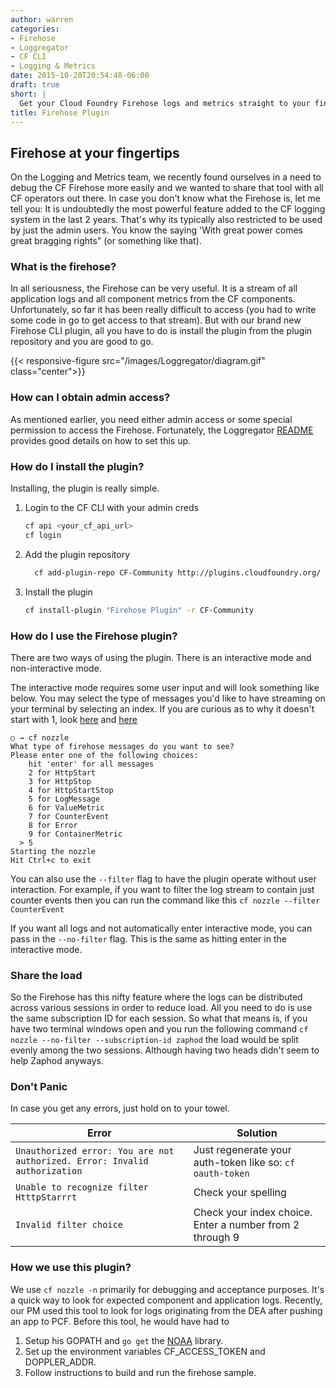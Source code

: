 ```yaml
---
author: warren
categories:
- Firehose
- Loggregator
- CF CLI
- Logging & Metrics
date: 2015-10-20T20:54:48-06:00
draft: true
short: |
  Get your Cloud Foundry Firehose logs and metrics straight to your fingertips.
title: Firehose Plugin
---
```


## Firehose at your fingertips
On the Logging and Metrics team, we recently found ourselves in a need to debug the CF Firehose more easily and we wanted to share that tool with all CF operators out there. In case you don't know what the Firehose is, let me tell you: It is undoubtedly the most powerful feature added to the CF logging system in the last 2 years. That's why its typically also restricted to be used by just the admin users. You know the saying 'With great power comes great bragging rights" (or something like that).

### What is the firehose?
In all seriousness, the Firehose can be very useful. It is a stream of all application logs and all component metrics from the CF components. Unfortunately, so far it has been really difficult to access (you had to write some code in go to get access to that stream). But with our brand new Firehose CLI plugin, all you have to do is install the plugin from the plugin repository and you are good to go.

{{< responsive-figure src="/images/Loggregator/diagram.gif" class="center">}}

### How can I obtain admin access?
As mentioned earlier, you need either admin access or some special permission to access the Firehose. Fortunately, the Loggregator [README](https://github.com/cloudfoundry/loggregator/#configuring-the-firehose) provides good details on how to set this up.

### How do I install the plugin?
Installing, the plugin is really simple.

1. Login to the CF CLI with your admin creds

    ~~~bash
    cf api <your_cf_api_url>
    cf login
    ~~~
1. Add the plugin repository

    ~~~bash
      cf add-plugin-repo CF-Community http://plugins.cloudfoundry.org/
    ~~~
1. Install the plugin

    ~~~bash
    cf install-plugin "Firehose Plugin" -r CF-Community
    ~~~

### How do I use the Firehose plugin?
There are two ways of using the plugin. There is an interactive mode and non-interactive mode.

The interactive mode requires some user input and will look something like below. You may select the type of messages you'd like to have streaming on your terminal by selecting an index. If you are curious as to why it doesn't start with 1, look [here](https://github.com/cloudfoundry/dropsonde-protocol/blob/master/events/envelope.proto#L13) and [here](https://github.com/cloudfoundry/firehose-plugin/blob/master/firehose/client.go#L85)

```
○ → cf nozzle
What type of firehose messages do you want to see?
Please enter one of the following choices:
    hit 'enter' for all messages
    2 for HttpStart
    3 for HttpStop
    4 for HttpStartStop
    5 for LogMessage
    6 for ValueMetric
    7 for CounterEvent
    8 for Error
    9 for ContainerMetric
  > 5
Starting the nozzle
Hit Ctrl+c to exit
```

You can also use the `--filter` flag to have the plugin operate without user interaction. For example, if you want to filter the log stream to contain just counter events then you can run the command like this `cf nozzle --filter CounterEvent`

If you want all logs and not automatically enter interactive mode, you can pass in the `--no-filter` flag. This is the same as hitting enter in the interactive mode.

### Share the load
So the Firehose has this nifty feature where the logs can be distributed across various sessions in order to reduce load. All you need to do is use the same subscription ID for each session. So what that means is, if you have two terminal windows open and you run the following command `cf nozzle --no-filter --subscription-id zaphod` the load would be split evenly among the two sessions. Although having two heads didn't seem to help Zaphod anyways.

### Don't Panic
In case you get any errors, just hold on to your towel.

| Error | Solution |
|----------------------------------------------------------------------------|----------------------------------------------------------|
| `Unauthorized error: You are not authorized. Error: Invalid authorization` | Just regenerate your auth-token like so: `cf oauth-token` |
| `Unable to recognize filter HtttpStarrrt` | Check your spelling |
| `Invalid filter choice` | Check your index choice. Enter a number from 2 through 9 |

### How we use this plugin?
We use `cf nozzle -n` primarily for debugging and acceptance purposes. It's a quick way to look for expected component and application logs. Recently, our PM used this tool to look for logs originating from the DEA after pushing an app to PCF. Before this tool, he would have had to

1. Setup his GOPATH and `go get` the [NOAA](https://github.com/cloudfoundry/noaa) library.
1. Set up the environment variables CF_ACCESS_TOKEN and DOPPLER_ADDR.
1. Follow instructions to build and run the firehose sample.
